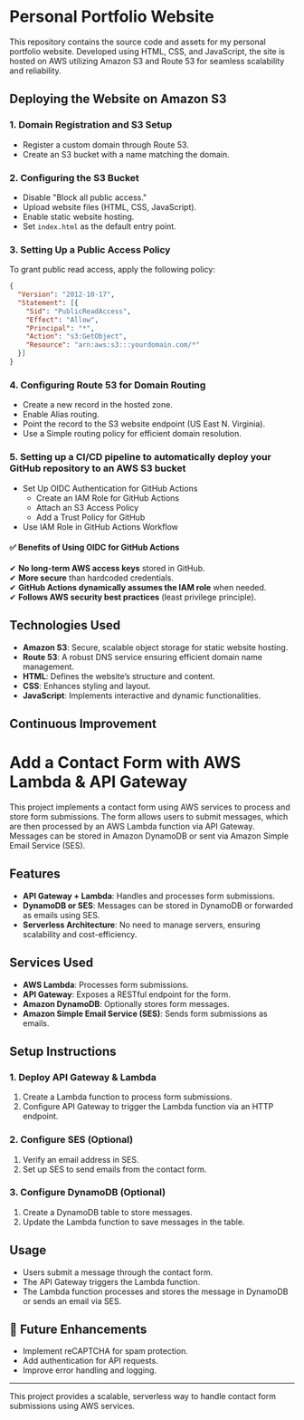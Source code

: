 # Personal Portfolio Website

This repository contains the source code and assets for my personal portfolio website. Developed using HTML, CSS, and JavaScript, the site is hosted on AWS utilizing Amazon S3 and Route 53 for seamless scalability and reliability.

## Deploying the Website on Amazon S3

### 1. Domain Registration and S3 Setup

- Register a custom domain through Route 53.
- Create an S3 bucket with a name matching the domain.

### 2. Configuring the S3 Bucket

- Disable "Block all public access."
- Upload website files (HTML, CSS, JavaScript).
- Enable static website hosting.
- Set `index.html` as the default entry point.

### 3. Setting Up a Public Access Policy

To grant public read access, apply the following policy:

```json
{
  "Version": "2012-10-17",
  "Statement": [{
    "Sid": "PublicReadAccess",
    "Effect": "Allow",
    "Principal": "*",
    "Action": "s3:GetObject",
    "Resource": "arn:aws:s3:::yourdomain.com/*"
  }]
}
```

### 4. Configuring Route 53 for Domain Routing

- Create a new record in the hosted zone.
- Enable Alias routing.
- Point the record to the S3 website endpoint (US East N. Virginia).
- Use a Simple routing policy for efficient domain resolution.

### 5. Setting up a CI/CD pipeline to automatically deploy your GitHub repository to an AWS S3 bucket

- Set Up OIDC Authentication for GitHub Actions
    - Create an IAM Role for GitHub Actions
    - Attach an S3 Access Policy
    - Add a Trust Policy for GitHub
- Use IAM Role in GitHub Actions Workflow

#### ✅ Benefits of Using OIDC for GitHub Actions

✔ **No long-term AWS access keys** stored in GitHub.  
✔ **More secure** than hardcoded credentials.  
✔ **GitHub Actions dynamically assumes the IAM role** when needed.  
✔ **Follows AWS security best practices** (least privilege principle).


## Technologies Used

- **Amazon S3**: Secure, scalable object storage for static website hosting.
- **Route 53**: A robust DNS service ensuring efficient domain name management.
- **HTML**: Defines the website’s structure and content.
- **CSS**: Enhances styling and layout.
- **JavaScript**: Implements interactive and dynamic functionalities.


## Continuous Improvement

# Add a Contact Form with AWS Lambda & API Gateway

This project implements a contact form using AWS services to process and store form submissions. The form allows users to submit messages, which are then processed by an AWS Lambda function via API Gateway. Messages can be stored in Amazon DynamoDB or sent via Amazon Simple Email Service (SES).

## Features
- **API Gateway + Lambda**: Handles and processes form submissions.
- **DynamoDB or SES**: Messages can be stored in DynamoDB or forwarded as emails using SES.
- **Serverless Architecture**: No need to manage servers, ensuring scalability and cost-efficiency.

## Services Used
- **AWS Lambda**: Processes form submissions.
- **API Gateway**: Exposes a RESTful endpoint for the form.
- **Amazon DynamoDB**: Optionally stores form messages.
- **Amazon Simple Email Service (SES)**: Sends form submissions as emails.

## Setup Instructions

### 1. Deploy API Gateway & Lambda
1. Create a Lambda function to process form submissions.
2. Configure API Gateway to trigger the Lambda function via an HTTP endpoint.

### 2. Configure SES (Optional)
1. Verify an email address in SES.
2. Set up SES to send emails from the contact form.

### 3. Configure DynamoDB (Optional)
1. Create a DynamoDB table to store messages.
2. Update the Lambda function to save messages in the table.

## Usage
- Users submit a message through the contact form.
- The API Gateway triggers the Lambda function.
- The Lambda function processes and stores the message in DynamoDB or sends an email via SES.

## 🔧 Future Enhancements
- Implement reCAPTCHA for spam protection.
- Add authentication for API requests.
- Improve error handling and logging.

---
This project provides a scalable, serverless way to handle contact form submissions using AWS services.




